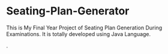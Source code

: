 # Seating-Plan-Generator

This is My Final Year Project of Seating Plan Generation During Examinations. It is totally developed using Java Language.







































































































































































































































































































































































































.






































